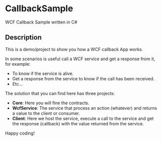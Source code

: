 # CallbackSample
WCF Callback Sample written in C#

## Description
This is a demo/project to show you how a WCF callback App works.

In some scenarios is useful call a WCF service and get a response from it, for example:
- To know if the service is alive.
- Get a response from the service to know if the call has been received.
- Etc...

The solution that you can find here has three projects:
* **Core**: Here you will fine the contracts.
* **WcfService**: The service that process an action (whatever) and returns a value to the client or consumer.
* **Client**: Here we host the service, execute a call to the service and get the response (callback) with the value returned from the service.

Happy coding!
